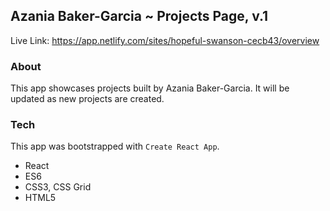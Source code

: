 ## Azania Baker-Garcia ~ Projects Page, v.1

Live Link: https://app.netlify.com/sites/hopeful-swanson-cecb43/overview

### About
This app showcases projects built by Azania Baker-Garcia. It will be updated as new projects are created.


### Tech
This app was bootstrapped with `Create React App`.
* React
* ES6
* CSS3, CSS Grid
* HTML5






